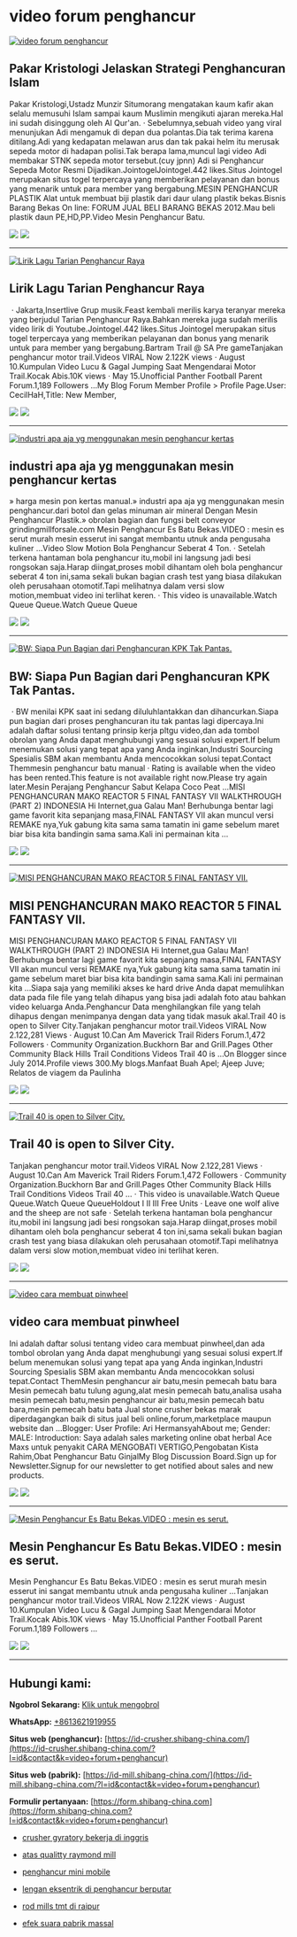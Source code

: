 # video forum penghancur

<a href="https://swt.shibang-china.com/?l=id&img&k=video+forum+penghancur" target="_blank">![video forum penghancur](http://static.shibang-china.com/all-800x300/873.jpg)</a>

## Pakar Kristologi Jelaskan Strategi Penghancuran Islam
Pakar Kristologi,Ustadz Munzir Situmorang mengatakan kaum kafir akan selalu memusuhi Islam sampai kaum Muslimin mengikuti ajaran mereka.Hal ini sudah disinggung oleh Al Qur'an.&nbsp;&#0183;&#32;Sebelumnya,sebuah video yang viral menunjukan Adi mengamuk di depan dua polantas.Dia tak terima karena ditilang.Adi yang kedapatan melawan arus dan tak pakai helm itu merusak sepeda motor di hadapan polisi.Tak berapa lama,muncul lagi video Adi membakar STNK sepeda motor tersebut.(cuy jpnn) Adi si Penghancur Sepeda Motor Resmi Dijadikan.JointogelJointogel.442 likes.Situs Jointogel merupakan situs togel terpercaya yang memberikan pelayanan dan bonus yang menarik untuk para member yang bergabung.MESIN PENGHANCUR PLASTIK Alat untuk membuat biji plastik dari daur ulang plastik bekas.Bisnis Barang Bekas On line: FORUM JUAL BELI BARANG BEKAS 2012.Mau beli plastik daun PE,HD,PP.Video Mesin Penghancur Batu.


<a href="https://whatsapp.shibangsoft.com/WhatsApp.php" target="_blank" title="WhatsApp">![](http://static.shibang-china.com/icon/whatsapp.png)</a> <a href="https://swt.shibang-china.com/?l=id&icon&k=video+forum+penghancur" target="_blank">![](http://static.shibang-china.com/icon/chat-id.png)</a>

---

<a href="https://swt.shibang-china.com/?l=id&img&k=video+forum+penghancur" target="_blank">![Lirik Lagu Tarian Penghancur Raya](http://static.shibang-china.com/all-800x300/499.jpg)</a>

## Lirik Lagu Tarian Penghancur Raya
&nbsp;&#0183;&#32;Jakarta,Insertlive Grup musik.Feast kembali merilis karya teranyar mereka yang berjudul Tarian Penghancur Raya.Bahkan mereka juga sudah merilis video lirik di Youtube.Jointogel.442 likes.Situs Jointogel merupakan situs togel terpercaya yang memberikan pelayanan dan bonus yang menarik untuk para member yang bergabung.Bartram Trail @ SA Pre gameTanjakan penghancur motor trail.Videos VIRAL Now 2.122K views &#183; August 10.Kumpulan Video Lucu &amp; Gagal Jumping Saat Mengendarai Motor Trail.Kocak Abis.10K views &#183; May 15.Unofficial Panther Football Parent Forum.1,189 Followers …My Blog Forum Member Profile &gt; Profile Page.User: CecilHaH,Title: New Member,


<a href="https://whatsapp.shibangsoft.com/WhatsApp.php" target="_blank" title="WhatsApp">![](http://static.shibang-china.com/icon/whatsapp.png)</a> <a href="https://swt.shibang-china.com/?l=id&icon&k=video+forum+penghancur" target="_blank">![](http://static.shibang-china.com/icon/chat-id.png)</a>

---

<a href="https://swt.shibang-china.com/?l=id&img&k=video+forum+penghancur" target="_blank">![industri apa aja yg menggunakan mesin penghancur kertas](http://static.shibang-china.com/all-800x300/688.jpg)</a>

## industri apa aja yg menggunakan mesin penghancur kertas
&#187; harga mesin pon kertas manual.&#187; industri apa aja yg menggunakan mesin penghancur.dari botol dan gelas minuman air mineral Dengan Mesin Penghancur Plastik.&#187; obrolan bagian dan fungsi belt conveyor grindingmillforsale.com Mesin Penghancur Es Batu Bekas.VIDEO : mesin es serut murah mesin esserut ini sangat membantu utnuk anda pengusaha kuliner …Video Slow Motion Bola Penghancur Seberat 4 Ton.&nbsp;&#0183;&#32;Setelah terkena hantaman bola penghancur itu,mobil ini langsung jadi besi rongsokan saja.Harap diingat,proses mobil dihantam oleh bola penghancur seberat 4 ton ini,sama sekali bukan bagian crash test yang biasa dilakukan oleh perusahaan otomotif.Tapi melihatnya dalam versi slow motion,membuat video ini terlihat keren.&nbsp;&#0183;&#32;This video is unavailable.Watch Queue Queue.Watch Queue Queue


<a href="https://whatsapp.shibangsoft.com/WhatsApp.php" target="_blank" title="WhatsApp">![](http://static.shibang-china.com/icon/whatsapp.png)</a> <a href="https://swt.shibang-china.com/?l=id&icon&k=video+forum+penghancur" target="_blank">![](http://static.shibang-china.com/icon/chat-id.png)</a>

---

<a href="https://swt.shibang-china.com/?l=id&img&k=video+forum+penghancur" target="_blank">![BW: Siapa Pun Bagian dari Penghancuran KPK Tak Pantas.](http://static.shibang-china.com/all-800x300/1486.jpg)</a>

## BW: Siapa Pun Bagian dari Penghancuran KPK Tak Pantas.
&nbsp;&#0183;&#32;BW menilai KPK saat ini sedang diluluhlantakkan dan dihancurkan.Siapa pun bagian dari proses penghancuran itu tak pantas lagi dipercaya.Ini adalah daftar solusi tentang prinsip kerja pltgu video,dan ada tombol obrolan yang Anda dapat menghubungi yang sesuai solusi expert.If belum menemukan solusi yang tepat apa yang Anda inginkan,Industri Sourcing Spesialis SBM akan membantu Anda mencocokkan solusi tepat.Contact Themmesin penghancur batu manual&nbsp;&#0183;&#32;Rating is available when the video has been rented.This feature is not available right now.Please try again later.Mesin Perajang Penghancur Sabut Kelapa Coco Peat …MISI PENGHANCURAN MAKO REACTOR 5 FINAL FANTASY VII WALKTHROUGH (PART 2) INDONESIA Hi Internet,gua Galau Man! Berhubunga bentar lagi game favorit kita sepanjang masa,FINAL FANTASY VII akan muncul versi REMAKE nya,Yuk gabung kita sama sama tamatin ini game sebelum maret biar bisa kita bandingin sama sama.Kali ini permainan kita …


<a href="https://whatsapp.shibangsoft.com/WhatsApp.php" target="_blank" title="WhatsApp">![](http://static.shibang-china.com/icon/whatsapp.png)</a> <a href="https://swt.shibang-china.com/?l=id&icon&k=video+forum+penghancur" target="_blank">![](http://static.shibang-china.com/icon/chat-id.png)</a>

---

<a href="https://swt.shibang-china.com/?l=id&img&k=video+forum+penghancur" target="_blank">![MISI PENGHANCURAN MAKO REACTOR 5 FINAL FANTASY VII.](http://static.shibang-china.com/all-800x300/155.jpg)</a>

## MISI PENGHANCURAN MAKO REACTOR 5 FINAL FANTASY VII.
MISI PENGHANCURAN MAKO REACTOR 5 FINAL FANTASY VII WALKTHROUGH (PART 2) INDONESIA Hi Internet,gua Galau Man! Berhubunga bentar lagi game favorit kita sepanjang masa,FINAL FANTASY VII akan muncul versi REMAKE nya,Yuk gabung kita sama sama tamatin ini game sebelum maret biar bisa kita bandingin sama sama.Kali ini permainan kita …Siapa saja yang memiliki akses ke hard drive Anda dapat memulihkan data pada file file yang telah dihapus yang bisa jadi adalah foto atau bahkan video keluarga Anda.Penghancur Data menghilangkan file yang telah dihapus dengan menimpanya dengan data yang tidak masuk akal.Trail 40 is open to Silver City.Tanjakan penghancur motor trail.Videos VIRAL Now 2.122,281 Views &#183; August 10.Can Am Maverick Trail Riders Forum.1,472 Followers &#183; Community Organization.Buckhorn Bar and Grill.Pages Other Community Black Hills Trail Conditions Videos Trail 40 is …On Blogger since July 2014.Profile views 300.My blogs.Manfaat Buah Apel; Ajeep Juve; Relatos de viagem da Paulinha


<a href="https://whatsapp.shibangsoft.com/WhatsApp.php" target="_blank" title="WhatsApp">![](http://static.shibang-china.com/icon/whatsapp.png)</a> <a href="https://swt.shibang-china.com/?l=id&icon&k=video+forum+penghancur" target="_blank">![](http://static.shibang-china.com/icon/chat-id.png)</a>

---

<a href="https://swt.shibang-china.com/?l=id&img&k=video+forum+penghancur" target="_blank">![Trail 40 is open to Silver City.](http://static.shibang-china.com/all-800x300/578.jpg)</a>

## Trail 40 is open to Silver City.
Tanjakan penghancur motor trail.Videos VIRAL Now 2.122,281 Views &#183; August 10.Can Am Maverick Trail Riders Forum.1,472 Followers &#183; Community Organization.Buckhorn Bar and Grill.Pages Other Community Black Hills Trail Conditions Videos Trail 40 …&nbsp;&#0183;&#32;This video is unavailable.Watch Queue Queue.Watch Queue QueueHoldout I II III Free Units&nbsp;&#0183;&#32;Leave one wolf alive and the sheep are not safe&nbsp;&#0183;&#32;Setelah terkena hantaman bola penghancur itu,mobil ini langsung jadi besi rongsokan saja.Harap diingat,proses mobil dihantam oleh bola penghancur seberat 4 ton ini,sama sekali bukan bagian crash test yang biasa dilakukan oleh perusahaan otomotif.Tapi melihatnya dalam versi slow motion,membuat video ini terlihat keren.


<a href="https://whatsapp.shibangsoft.com/WhatsApp.php" target="_blank" title="WhatsApp">![](http://static.shibang-china.com/icon/whatsapp.png)</a> <a href="https://swt.shibang-china.com/?l=id&icon&k=video+forum+penghancur" target="_blank">![](http://static.shibang-china.com/icon/chat-id.png)</a>

---

<a href="https://swt.shibang-china.com/?l=id&img&k=video+forum+penghancur" target="_blank">![video cara membuat pinwheel](http://static.shibang-china.com/all-800x300/989.jpg)</a>

## video cara membuat pinwheel
Ini adalah daftar solusi tentang video cara membuat pinwheel,dan ada tombol obrolan yang Anda dapat menghubungi yang sesuai solusi expert.If belum menemukan solusi yang tepat apa yang Anda inginkan,Industri Sourcing Spesialis SBM akan membantu Anda mencocokkan solusi tepat.Contact ThemMesin penghancur air batu,mesin pemecah batu bara Mesin pemecah batu tulung agung,alat mesin pemecah batu,analisa usaha mesin pemecah batu,mesin penghancur air batu,mesin pemecah batu bara,mesin pemecah batu bata Jual stone crusher bekas marak diperdagangkan baik di situs jual beli online,forum,marketplace maupun website dan …Blogger: User Profile: Ari HermansyahAbout me; Gender: MALE: Introduction: Saya adalah sales marketing online obat herbal Ace Maxs untuk penyakit CARA MENGOBATI VERTIGO,Pengobatan Kista Rahim,Obat Penghancur Batu GinjalMy Blog Discussion Board.Sign up for Newsletter.Signup for our newsletter to get notified about sales and new products.


<a href="https://whatsapp.shibangsoft.com/WhatsApp.php" target="_blank" title="WhatsApp">![](http://static.shibang-china.com/icon/whatsapp.png)</a> <a href="https://swt.shibang-china.com/?l=id&icon&k=video+forum+penghancur" target="_blank">![](http://static.shibang-china.com/icon/chat-id.png)</a>

---

<a href="https://swt.shibang-china.com/?l=id&img&k=video+forum+penghancur" target="_blank">![Mesin Penghancur Es Batu Bekas.VIDEO : mesin es serut.](http://static.shibang-china.com/all-800x300/528.jpg)</a>

## Mesin Penghancur Es Batu Bekas.VIDEO : mesin es serut.
Mesin Penghancur Es Batu Bekas.VIDEO : mesin es serut murah mesin esserut ini sangat membantu utnuk anda pengusaha kuliner …Tanjakan penghancur motor trail.Videos VIRAL Now 2.122K views &#183; August 10.Kumpulan Video Lucu &amp; Gagal Jumping Saat Mengendarai Motor Trail.Kocak Abis.10K views &#183; May 15.Unofficial Panther Football Parent Forum.1,189 Followers …

<a href="https://whatsapp.shibangsoft.com/WhatsApp.php" target="_blank" title="WhatsApp">![](http://static.shibang-china.com/icon/whatsapp.png)</a> <a href="https://swt.shibang-china.com/?l=id&icon&k=video+forum+penghancur" target="_blank">![](http://static.shibang-china.com/icon/chat-id.png)</a>

---
## Hubungi kami:

**Ngobrol Sekarang:** [Klik untuk mengobrol](https://swt.shibang-china.com?l=id&contact&k=video+forum+penghancur)

**WhatsApp:**  [+8613621919955](https://whatsapp.shibangsoft.com/WhatsApp.php)

**Situs web (penghancur):** [https://id-crusher.shibang-china.com/](https://id-crusher.shibang-china.com/?l=id&contact&k=video+forum+penghancur)

**Situs web (pabrik):** [https://id-mill.shibang-china.com/](https://id-mill.shibang-china.com/?l=id&contact&k=video+forum+penghancur)

**Formulir pertanyaan:** [https://form.shibang-china.com](https://form.shibang-china.com?l=id&contact&k=video+forum+penghancur)

* [crusher gyratory bekerja di inggris](../48/crusher%20gyratory%20bekerja%20di%20inggris.md)

* [atas qualitty raymond mill](../42/atas%20qualitty%20raymond%20mill.md)

* [penghancur mini mobile](../41/penghancur%20mini%20mobile.md)

* [lengan eksentrik di penghancur berputar](../47/lengan%20eksentrik%20di%20penghancur%20berputar.md)

* [rod mills tmt di raipur](../46/rod%20mills%20tmt%20di%20raipur.md)

* [efek suara pabrik massal](../50/efek%20suara%20pabrik%20massal.md)